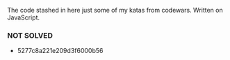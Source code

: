 The code stashed in here just some of my katas from codewars.
Written on JavaScript.

### NOT SOLVED 
- 5277c8a221e209d3f6000b56